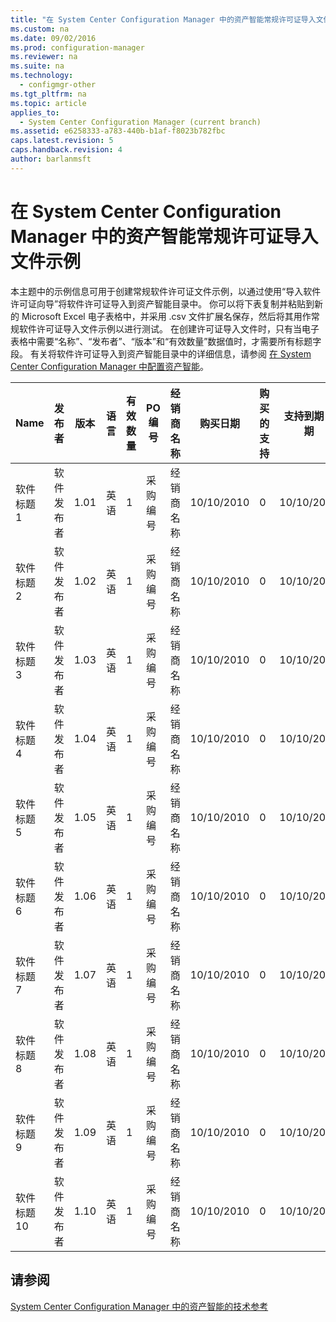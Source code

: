 ```yaml
---
title: "在 System Center Configuration Manager 中的资产智能常规许可证导入文件示例"
ms.custom: na
ms.date: 09/02/2016
ms.prod: configuration-manager
ms.reviewer: na
ms.suite: na
ms.technology: 
  - configmgr-other
ms.tgt_pltfrm: na
ms.topic: article
applies_to: 
  - System Center Configuration Manager (current branch)
ms.assetid: e6258333-a783-440b-b1af-f8023b782fbc
caps.latest.revision: 5
caps.handback.revision: 4
author: barlanmsft
---
```

# 在 System Center Configuration Manager 中的资产智能常规许可证导入文件示例
本主题中的示例信息可用于创建常规软件许可证文件示例，以通过使用“导入软件许可证向导”将软件许可证导入到资产智能目录中。 你可以将下表复制并粘贴到新的 Microsoft Excel 电子表格中，并采用 .csv 文件扩展名保存，然后将其用作常规软件许可证导入文件示例以进行测试。 在创建许可证导入文件时，只有当电子表格中需要“名称”、“发布者”、“版本”和“有效数量”数据值时，才需要所有标题字段。 有关将软件许可证导入到资产智能目录中的详细信息，请参阅 [在 System Center Configuration Manager 中配置资产智能](../LocTest/Configuring-Asset-Intelligence-in-System-Center-Configuration-Manager.md)。  
  
|Name|发布者|版本|语言|有效数量|PO 编号|经销商名称|购买日期|购买的支持|支持到期日期|注释|  
|----------|---------|--------|--------|----------|-----------|-----------|----------|-----------|------------|--------|  
|软件标题 1|软件发布者|1.01|英语|1|采购编号|经销商名称|10\/10\/2010|0|10\/10\/2012|注释|  
|软件标题 2|软件发布者|1.02|英语|1|采购编号|经销商名称|10\/10\/2010|0|10\/10\/2012|注释|  
|软件标题 3|软件发布者|1.03|英语|1|采购编号|经销商名称|10\/10\/2010|0|10\/10\/2012|注释|  
|软件标题 4|软件发布者|1.04|英语|1|采购编号|经销商名称|10\/10\/2010|0|10\/10\/2012|注释|  
|软件标题 5|软件发布者|1.05|英语|1|采购编号|经销商名称|10\/10\/2010|0|10\/10\/2012|注释|  
|软件标题 6|软件发布者|1.06|英语|1|采购编号|经销商名称|10\/10\/2010|0|10\/10\/2012|注释|  
|软件标题 7|软件发布者|1.07|英语|1|采购编号|经销商名称|10\/10\/2010|0|10\/10\/2012|注释|  
|软件标题 8|软件发布者|1.08|英语|1|采购编号|经销商名称|10\/10\/2010|0|10\/10\/2012|注释|  
|软件标题 9|软件发布者|1.09|英语|1|采购编号|经销商名称|10\/10\/2010|0|10\/10\/2012|注释|  
|软件标题 10|软件发布者|1.10|英语|1|采购编号|经销商名称|10\/10\/2010|0|10\/10\/2012|注释|  
  
## 请参阅  
 [System Center Configuration Manager 中的资产智能的技术参考](../LocTest/Technical-reference-for-Asset-Intelligence-in-System-Center-Configuration-Manager.md)